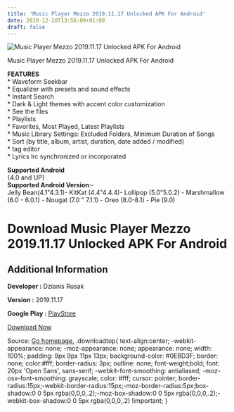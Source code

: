 ```yaml
---
title: 'Music Player Mezzo 2019.11.17 Unlocked APK For Android'
date: 2019-12-28T13:56:00+01:00
draft: false
---
```


![Music Player Mezzo 2019.11.17 Unlocked APK For Android](https://i0.wp.com/apkhome.net/wp-content/uploads/2019/11/Music-Player-Mezzo-2019.11.17-Unlocked.png "Music Player Mezzo 2019.11.17 Unlocked APK For Android")

  

Music Player Mezzo 2019.11.17 Unlocked APK For Android

**FEATURES**  
\* Waveform Seekbar  
\* Equalizer with presets and sound effects  
\* Instant Search  
\* Dark & Light themes with accent color customization  
\* See the files  
\* Playlists  
\* Favorites, Most Played, Latest Playlists  
\* Music Library Settings: Excluded Folders, Minimum Duration of Songs  
\* Sort (by title, album, artist, duration, date added / modified)  
\* tag editor  
\* Lyrics lrc synchronized or incorporated

**Supported Android**  
{4.0 and UP}  
**Supported Android Version**:-  
Jelly Bean(4.1"4.3.1)- KitKat (4.4"4.4.4)- Lollipop (5.0"5.0.2) - Marshmallow (6.0 - 6.0.1) - Nougat (7.0 " 7.1.1) - Oreo (8.0-8.1) - Pie (9.0)

Download Music Player Mezzo 2019.11.17 Unlocked APK For Android
===============================================================

Additional Information
----------------------

**Developer :** Dzianis Rusak

**Version :** 2019.11.17

**Google Play :** [PlayStore](https://play.google.com/store/apps/details?id=mr.dzianis.music_player)

  

[Download Now](https://store4app.co/post/music-player-mezzo-2019-11-17-unlocked-apk-for-android_1574075469)

  
Source: [Go homepage.](https://store4app.co/post/music-player-mezzo-2019-11-17-unlocked-apk-for-android_1574075469) .downloadtop{ text-align:center; -webkit-appearance: none; -moz-appearance: none; appearance: none; width: 100%; padding: 9px 9px 11px 13px; background-color: #0EBD3F; border: none; color:#fff; border-radius: 3px; outline: none; font-weight;bold; font: 20px 'Open Sans', sans-serif; -webkit-font-smoothing: antialiased; -moz-osx-font-smoothing: grayscale; color: #fff; cursor: pointer; border-radius:15px;-webkit-border-radius:15px;-moz-border-radius:5px;box-shadow:0 0 5px rgba(0,0,0,.2);-moz-box-shadow:0 0 5px rgba(0,0,0,.2);-webkit-box-shadow:0 0 5px rgba(0,0,0,.2) !important; }